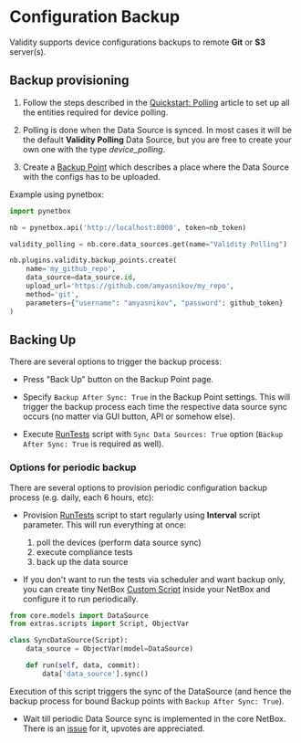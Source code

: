 # Configuration Backup

Validity supports device configurations backups to remote **Git** or **S3** server(s).

## Backup provisioning

1. Follow the steps described in the [Quickstart: Polling](../quickstart_polling.md) article to set up all the entities required for device polling.

2. Polling is done when the Data Source is synced. In most cases it will be the default **Validity&nbsp;Polling** Data Source, but you are free to create your own one with the type *device_polling*.

3. Create a [Backup Point](../entities/backuppoints.md) which describes a place where the Data Source with the configs has to be uploaded.

Example using pynetbox:

```python
import pynetbox

nb = pynetbox.api('http://localhost:8000', token=nb_token)

validity_polling = nb.core.data_sources.get(name="Validity Polling")

nb.plugins.validity.backup_points.create(
    name='my_github_repo',
    data_source=data_source.id,
    upload_url='https://github.com/amyasnikov/my_repo',
    method='git',
    parameters={"username": "amyasnikov", "password": github_token}
)
```

## Backing Up

There are several options to trigger the backup process:

* Press "Back Up" button on the Backup Point page.

* Specify `Backup After Sync: True` in the Backup Point settings. This will trigger the backup process each time the respective data source sync occurs (no matter via GUI button, API or somehow else).

* Execute [RunTests](../entities/scripts.md#run-tests) script with `Sync Data Sources: True` option (`Backup After Sync: True` is required as well).


### Options for periodic backup

There are several options to provision periodic configuration backup process (e.g. daily, each 6 hours, etc):

* Provision [RunTests](../entities/scripts.md#run-tests) script to start regularly using **Interval** script parameter. This will run everything at once:
    1. poll the devices (perform data source sync)
    2. execute compliance tests
    3. back up the data source


* If you don't want to run the tests via scheduler and want backup only, you can create tiny NetBox [Custom Script](https://netboxlabs.com/docs/netbox/en/stable/customization/custom-scripts/) inside your NetBox and configure it to run periodically.

```python
from core.models import DataSource
from extras.scripts import Script, ObjectVar

class SyncDataSource(Script):
    data_source = ObjectVar(model=DataSource)

    def run(self, data, commit):
        data['data_source'].sync()

```

Execution of this script triggers the sync of the DataSource (and hence the backup process for bound Backup points with `Backup After Sync: True`).


* Wait till periodic Data Source sync is implemented in the core NetBox. There is an [issue](https://github.com/netbox-community/netbox/issues/18287) for it, upvotes are appreciated.
